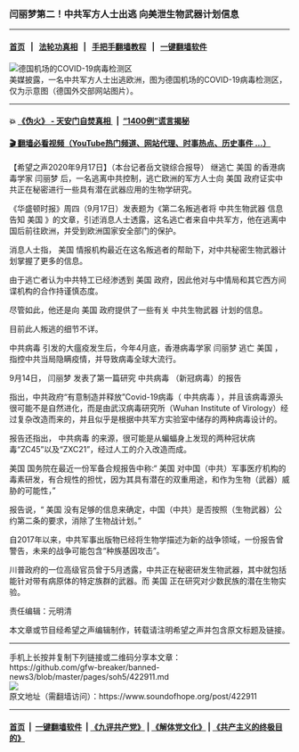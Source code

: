 ### 闫丽梦第二！中共军方人士出逃 向美泄生物武器计划信息
------------------------

#### [首页](https://github.com/gfw-breaker/banned-news3/blob/master/README.md) &nbsp;&nbsp;|&nbsp;&nbsp; [法轮功真相](https://github.com/begood0513/basic/blob/master/README.md)  &nbsp;&nbsp;|&nbsp;&nbsp; [手把手翻墙教程](https://github.com/gfw-breaker/guides/wiki)  &nbsp;&nbsp;|&nbsp;&nbsp; [一键翻墙软件](https://github.com/gfw-breaker/nogfw/blob/master/README.md)  



<div><img alt="德国机场的COVID-19病毒检测区" src="https://img.soundofhope.org/2020-09/1599859753870.jpg"/>
<br/><figcaption class="caption">
 美媒披露，一名中共军方人士出逃欧洲，图为德国机场的COVID-19病毒检测区，仅为示意图（德国外交部网站图片）。
</figcaption></div><hr/>

#### 💥 [《伪火》 - 天安门自焚真相 ](http://158.247.195.190:10000/videos/blog/weihuo.html)&nbsp; |&nbsp; [“1400例”谎言揭秘  ](http://158.247.195.190:10000/videos/blog/jiexi1400.html)

#### [ 🎬  翻墙必看视频（YouTube热门频道、网站代理、时事热点、历史事件 ...）](https://github.com/gfw-breaker/links/blob/master/banned.md)

<div><div class="Content__Wrapper sc-1bvya0-0 grZQxZ">
 <p class="meta-top">
  <span class="meta">
   【希望之声2020年9月17日】（本台记者岳文骁综合报导）
  </span>
  继逃亡
  <ok href="/term/1045">
   美国
  </ok>
  的香港病毒学家
  <ok href="/term/323233">
   闫丽梦
  </ok>
  后，一名逃离中共控制，逃亡欧洲的军方人士向
  <ok href="/term/1045">
   美国
  </ok>
  政府证实中共正在秘密进行一些具有潜在武器应用的生物学研究。
 </p>
 <p>
  《华盛顿时报》周四（9月17日）发表题为《第二名叛逃者将
  <ok href="/term/378091">
   中共生物武器
  </ok>
  信息告知
  <ok href="/term/1045">
   美国
  </ok>
  》的文章，引述消息人士透露，这名逃亡者来自中共军方，他在逃离中国后前往欧洲，并受到欧洲国家安全部门的保护。
 </p>
 <div class="AD_Embed__Wrap-sc-1xslmin-0 igMuqX module desktop">
  <div>
  </div>
 </div>
 <p>
  消息人士指，
  <ok href="/term/1045">
   美国
  </ok>
  情报机构最近在这名叛逃者的帮助下，对中共秘密生物武器计划掌握了更多的信息。
 </p>
 <p>
  由于逃亡者认为中共特工已经渗透到
  <ok href="/term/1045">
   美国
  </ok>
  政府，因此他对与中情局和其它西方间谍机构的合作持谨慎态度。
 </p>
 <p>
  尽管如此，他还是向
  <ok href="/term/1045">
   美国
  </ok>
  政府提供了一些有关
  <ok href="/term/378091">
   中共生物武器
  </ok>
  计划的信息。
 </p>
 <p>
  目前此人叛逃的细节不详。
 </p>
 <p>
  <ok href="/term/248971">
   中共病毒
  </ok>
  引发的大瘟疫发生后，今年4月底，香港病毒学家
  <ok href="/term/323233">
   闫丽梦
  </ok>
  逃亡
  <ok href="/term/1045">
   美国
  </ok>
  ，指控中共当局隐瞒疫情，并导致病毒全球大流行。
 </p>
 <p>
  9月14日，
  <ok href="/term/323233">
   闫丽梦
  </ok>
  发表了第一篇研究
  <ok href="/term/248971">
   中共病毒
  </ok>
  （新冠病毒）的报告
 </p>
 <p>
  指出，中共政府“有意制造并释放”Covid-19病毒（
  <ok href="/term/248971">
   中共病毒
  </ok>
  ），并且该病毒源头很可能不是自然进化，而是由武汉病毒研究所（Wuhan Institute of Virology）经过复杂改造而来的，并且似乎是根据中共军方实验室中储存的两种病毒设计的。
 </p>
 <p>
  报告还指出，
  <ok href="/term/248971">
   中共病毒
  </ok>
  的来源，很可能是从蝙蝠身上发现的两种冠状病毒“ZC45”以及“ZXC21”，经过人工的介入改造而成。
 </p>
 <p>
  <ok href="/term/1045">
   美国
  </ok>
  国务院在最近一份军备合规报告中称:“
  <ok href="/term/1045">
   美国
  </ok>
  对中国（中共）军事医疗机构的毒素研发，有合规性的担忧，因为其具有潜在的双重用途，和作为生物（武器）威胁的可能性，”
 </p>
 <p>
  报告说，“
  <ok href="/term/1045">
   美国
  </ok>
  没有足够的信息来确定，中国（中共）是否按照（生物武器）公约第二条的要求，消除了生物战计划。”
 </p>
 <p>
  自2017年以来，中共军事出版物已经将生物学描述为新的战争领域，一份报告曾警告，未来的战争可能包含“种族基因攻击”。
 </p>
 <p>
  川普政府的一位高级官员曾于5月透露，中共正在秘密研发生物武器，其中就包括能针对带有病原体的特定族群的武器。而
  <ok href="/term/1045">
   美国
  </ok>
  正在研究对少数民族的潜在生物实验。
 </p>
 <p class="meta-btm">
  责任编辑：元明清
 </p>
 <p class="meta-btm">
  本文章或节目经希望之声编辑制作，转载请注明希望之声并包含原文标题及链接。
 </p>
</div>
</div>
<hr/>
手机上长按并复制下列链接或二维码分享本文章：<br/>
https://github.com/gfw-breaker/banned-news3/blob/master/pages/soh5/422911.md <br/>
<a href='https://github.com/gfw-breaker/banned-news3/blob/master/pages/soh5/422911.md'><img src='https://github.com/gfw-breaker/banned-news3/blob/master/pages/soh5/422911.md.png'/></a> <br/>
原文地址（需翻墙访问）：https://www.soundofhope.org/post/422911


------------------------
#### [首页](https://github.com/gfw-breaker/banned-news3/blob/master/README.md) &nbsp;|&nbsp; [一键翻墙软件](https://github.com/gfw-breaker/nogfw/blob/master/README.md) &nbsp;| [《九评共产党》](https://github.com/gfw-breaker/9ping.md/blob/master/README.md#九评之一评共产党是什么) | [《解体党文化》](https://github.com/gfw-breaker/jtdwh.md/blob/master/README.md) | [《共产主义的终极目的》](https://github.com/gfw-breaker/gczydzjmd.md/blob/master/README.md)


<img src='http://gfw-breaker.win/banned-news3/pages/soh5/422911.md' width='0px' height='0px'/>